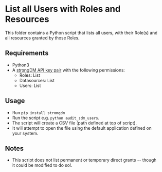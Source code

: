 # List all Users with Roles and Resources

This folder contains a Python script that lists all users, with their Role(s) and all resources granted by those Roles.

## Requirements
* Python3
* A [strongDM API key pair](https://www.strongdm.com/docs/admin-ui-guide/settings/admin-tokens/api-keys) with the following permissions:
  * Roles: List
  * Datasources: List
  * Users: List

## Usage
* Run `pip install strongdm`
* Run the script e.g. `python audit_sdm_users`.
* The script will create a CSV file (path defined at top of script).
* It will attempt to open the file using the default application defined on your system. 

## Notes
* This script does not list permanent or temporary direct grants -- though it could be modified to do so!.
